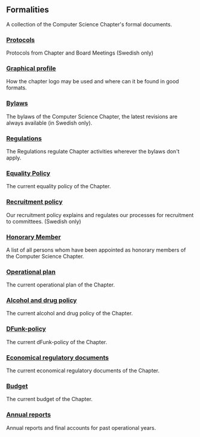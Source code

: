 Formalities
--------

A collection of the Computer Science Chapter's formal documents.

### [Protocols](/organisation/protokoll)

Protocols from Chapter and Board Meetings (Swedish only)

### [Graphical profile](/organisation/grafisk-profil)

How the chapter logo may be used and where can it be found in good formats.

### [Bylaws](https://styrdokument.datasektionen.se/stadgar)

The bylaws of the Computer Science Chapter, the latest revisions are 
always available (in Swedish only).

### [Regulations](https://styrdokument.datasektionen.se/reglemente)

The Regulations regulate Chapter activities wherever the bylaws don't apply.

### [Equality Policy](https://styrdokument.datasektionen.se/jamlikhetspolicy)

The current equality policy of the Chapter.

### [Recruitment policy](https://styrdokument.datasektionen.se/rekryteringspolicy)

Our recruitment policy explains and regulates our processes for recruitment to committees. (Swedish only)

### [Honorary Member](/sektionen/hedersmedlem)

A list of all persons whom have been appointed as honorary members of the Computer Science Chapter.

### [Operational plan](/organisation/verksamhetsplan)

The current operational plan of the Chapter.

### [Alcohol and drug policy](https://styrdokument.datasektionen.se/alkoholpolicy)

The current alcohol and drug policy of the Chapter.

### [DFunk-policy](https://styrdokument.datasektionen.se/dfunkpolicy)

The current dFunk-policy of the Chapter.

### [Economical regulatory documents](https://styrdokument.datasektionen.se/ekonomiskt_styrdokument)

The current economical regulatory documents of the Chapter.

### [Budget](/organisation/budget)

The current budget of the Chapter.

### [Annual reports](/organisation/arsrapporter)

Annual reports and final accounts for past operational years.
